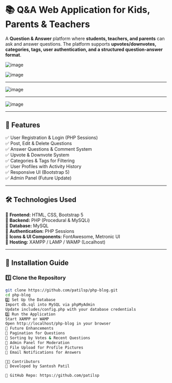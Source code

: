 # 📚 Q&A Web Application for Kids, Parents & Teachers  

A **Question & Answer** platform where **students, teachers, and parents** can ask and answer questions. The platform supports **upvotes/downvotes, categories, tags, user authentication, and a structured question-answer format**.

![image](https://github.com/user-attachments/assets/c5b68558-5d1b-4786-b6d0-ac52ce124df0)


![image](https://github.com/user-attachments/assets/da9ecf0a-b739-46de-902e-e4105d501d2f)

---
![image](https://github.com/user-attachments/assets/fbd758c9-8db6-4fb1-a5c0-f08cf9749221)

---
![image](https://github.com/user-attachments/assets/3b27972b-db62-41f0-a76f-c189aa15064c)

---

## 🚀 Features  
✅ User Registration & Login (PHP Sessions)  
✅ Post, Edit & Delete Questions  
✅ Answer Questions & Comment System  
✅ Upvote & Downvote System  
✅ Categories & Tags for Filtering  
✅ User Profiles with Activity History  
✅ Responsive UI (Bootstrap 5)  
✅ Admin Panel (Future Update)  

---

## 🛠️ Technologies Used  
🔹 **Frontend:** HTML, CSS, Bootstrap 5  
🔹 **Backend:** PHP (Procedural & MySQLi)  
🔹 **Database:** MySQL  
🔹 **Authentication:** PHP Sessions  
🔹 **Icons & UI Components:** FontAwesome, Metronic UI  
🔹 **Hosting:** XAMPP / LAMP / WAMP (Localhost)  

---

## 📌 Installation Guide  
### **1️⃣ Clone the Repository**  
```bash
git clone https://github.com/patilsp/php-blog.git
cd php-blog
2️⃣ Set Up the Database
Import db.sql into MySQL via phpMyAdmin
Update includes/config.php with your database credentials
3️⃣ Run the Application
Start XAMPP or WAMP
Open http://localhost/php-blog in your browser
🎯 Future Enhancements
🔹 Pagination for Questions
🔹 Sorting by Votes & Recent Questions
🔹 Admin Panel for Moderation
🔹 File Upload for Profile Pictures
🔹 Email Notifications for Answers

👨‍💻 Contributors
🚀 Developed by Santosh Patil

🔗 GitHub Repo: https://github.com/patilsp
